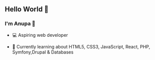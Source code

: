 ## Hello World 👋 

### I'm Anupa 🦋

- :computer:  Aspiring web developer 


- 🌱 Currently learning about HTML5, CSS3, JavaScript, React, PHP, Symfony,Drupal & Databases 




<!--
**anupa87/anupa87** is a ✨ _special_ ✨ repository because its `README.md` (this file) appears on your GitHub profile.

Here are some ideas to get you started:

- 🔭 I’m currently working on ...
- 🌱 I’m currently learning ...
- 👯 I’m looking to collaborate on ...
- 🤔 I’m looking for help with ...
- 💬 Ask me about ...
- 📫 How to reach me: ...
- 😄 Pronouns: ...
- ⚡ Fun fact: ...
-->
